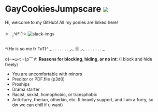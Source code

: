 # GayCookiesJumpscare ![](https://komarev.com/ghpvc/?username=your-github-username&label=cookies-crumbled&color=blue)


Hi, welcome to my GitHub! All my ponies are linked here!

✧ ೃ༄*ੈ✩
![slack-imgs](https://github.com/user-attachments/assets/d2615231-ce92-418a-91a5-a6d2ad8c4d71)


^(He is so me fr ToT)^
_ . . . . . . . ︿ ❀ ︿ . . . . . . . _

ο(=•ω＜=)ρ⌒☆
**Reasons for blocking, hiding, or no int:** (I block and hide freely)

- You are uncomfortable with minors
- Preditor or PDF.file (p3d0)
- Proships
- Drama starter
- Racist, sexist, homophobic, or transphobic
- Anti-furry, therian, otherkin, etc. (I heavily support, and I am a furry, so dw we can chill if u want)
